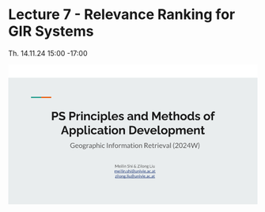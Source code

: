 # Lecture 7 - Relevance Ranking for GIR Systems

Th. 14.11.24 15:00 -17:00

[![Google Slides](../figs/preface.png)]()